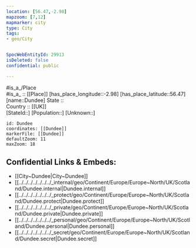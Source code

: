 ```yaml
---
location: [56.47,-2.98] 
mapzoom: [7,12] 
mapmarker: city 
type: City
tags:
- geo/City


SpocWebEntityId: 29913
isDeleted: false
confidential: public

---
```

#is_a_/Place  
#is_a_ :: [[Place]] 
[has_place_longitude::-2.98] 
[has_place_latitude::56.47] 
[name::Dundee] 
State ::  
Country :: [[UK]]  
[StateId::] 
[Population::] 
[Unknown::] 


```leaflet
id: Dundee
coordinates: [[Dundee]] 
markerFile: [[Dundee]] 
defaultZoom: 11 
maxZoom: 18
```


## Confidential Links & Embeds: 
- [[City~Dundee|City~Dundee]] 
- [[../../../../../../../_internal/geo/Continent/Europe/Europe~North/UK/Scotland/Dundee.internal|Dundee.internal]] 
- [[../../../../../../../_protect/geo/Continent/Europe/Europe~North/UK/Scotland/Dundee.protect|Dundee.protect]] 
- [[../../../../../../../_private/geo/Continent/Europe/Europe~North/UK/Scotland/Dundee.private|Dundee.private]] 
- [[../../../../../../../_personal/geo/Continent/Europe/Europe~North/UK/Scotland/Dundee.personal|Dundee.personal]] 
- [[../../../../../../../_secret/geo/Continent/Europe/Europe~North/UK/Scotland/Dundee.secret|Dundee.secret]] 
